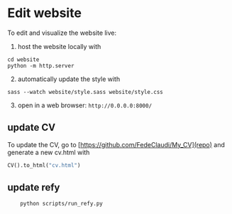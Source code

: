 
# Edit website
To edit and visualize the website live:
1. host the website locally with
```
cd website
python -m http.server 
```
2. automatically update the style with
```
sass --watch website/style.sass website/style.css
```
3. open in a web browser: `http://0.0.0.0:8000/`

## update CV
To update the CV, go to [https://github.com/FedeClaudi/My_CV](repo) and generate a new cv.html with
```python
CV().to_html("cv.html")
```

## update refy
```
    python scripts/run_refy.py
```



 